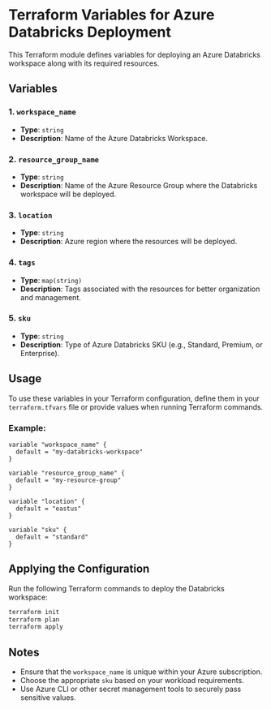 # Terraform Variables for Azure Databricks Deployment

This Terraform module defines variables for deploying an Azure Databricks workspace along with its required resources.

## Variables

### 1. `workspace_name`
- **Type**: `string`
- **Description**: Name of the Azure Databricks Workspace.

### 2. `resource_group_name`
- **Type**: `string`
- **Description**: Name of the Azure Resource Group where the Databricks workspace will be deployed.

### 3. `location`
- **Type**: `string`
- **Description**: Azure region where the resources will be deployed.

### 4. `tags`
- **Type**: `map(string)`
- **Description**: Tags associated with the resources for better organization and management.

### 5. `sku`
- **Type**: `string`
- **Description**: Type of Azure Databricks SKU (e.g., Standard, Premium, or Enterprise).

## Usage
To use these variables in your Terraform configuration, define them in your `terraform.tfvars` file or provide values when running Terraform commands.

### Example:
```hcl
variable "workspace_name" {
  default = "my-databricks-workspace"
}

variable "resource_group_name" {
  default = "my-resource-group"
}

variable "location" {
  default = "eastus"
}

variable "sku" {
  default = "standard"
}
```

## Applying the Configuration
Run the following Terraform commands to deploy the Databricks workspace:

```sh
terraform init
terraform plan
terraform apply
```

## Notes
- Ensure that the `workspace_name` is unique within your Azure subscription.
- Choose the appropriate `sku` based on your workload requirements.
- Use Azure CLI or other secret management tools to securely pass sensitive values.

